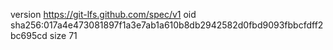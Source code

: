 version https://git-lfs.github.com/spec/v1
oid sha256:017a4e473081897f1a3e7ab1a610b8db2942582d0fbd9093fbbcfdff2bc695cd
size 71
